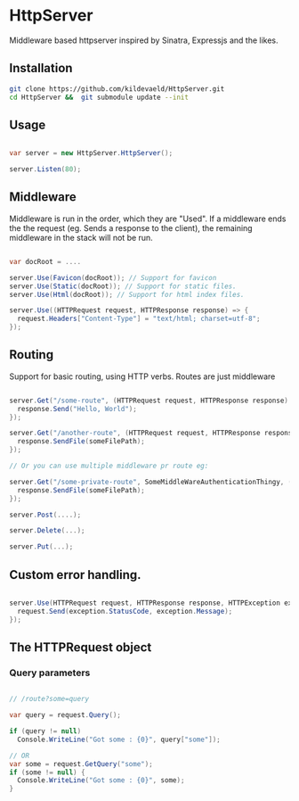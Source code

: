HttpServer
==========

Middleware based httpserver inspired by Sinatra, Expressjs and the likes.


## Installation

```bash
git clone https://github.com/kildevaeld/HttpServer.git
cd HttpServer &&  git submodule update --init

```

## Usage

```csharp

var server = new HttpServer.HttpServer();

server.Listen(80);

```

## Middleware
Middleware is run in the order, which they are "Used". If a middleware ends the the request (eg. Sends a response to the client), the remaining middleware in the stack will not be run.

```csharp

var docRoot = ....

server.Use(Favicon(docRoot)); // Support for favicon
server.Use(Static(docRoot)); // Support for static files.
server.Use(Html(docRoot)); // Support for html index files.

server.Use((HTTPRequest request, HTTPResponse response) => {
  request.Headers["Content-Type"] = "text/html; charset=utf-8";
});

```


## Routing
Support for basic routing, using HTTP verbs. Routes are just middleware

```csharp

server.Get("/some-route", (HTTPRequest request, HTTPResponse response) => {
  response.Send("Hello, World"); 
});

server.Get("/another-route", (HTTPRequest request, HTTPResponse response) => {
  response.SendFile(someFilePath);
});

// Or you can use multiple middleware pr route eg:

server.Get("/some-private-route", SomeMiddleWareAuthenticationThingy, (HTTPRequest request, HTTPResponse response) => {
  response.SendFile(someFilePath);
});

server.Post(....);

server.Delete(...);

server.Put(...);


```

## Custom error handling.

```csharp

server.Use(HTTPRequest request, HTTPResponse response, HTTPException exception) => {
  request.Send(exception.StatusCode, exception.Message);
});

```

## The HTTPRequest object

### Query parameters

```csharp

// /route?some=query

var query = request.Query();

if (query != null)
  Console.WriteLine("Got some : {0}", query["some"]);

// OR
var some = request.GetQuery("some");
if (some != null) {
  Console.WriteLine("Got some : {0}", some); 
}



```
